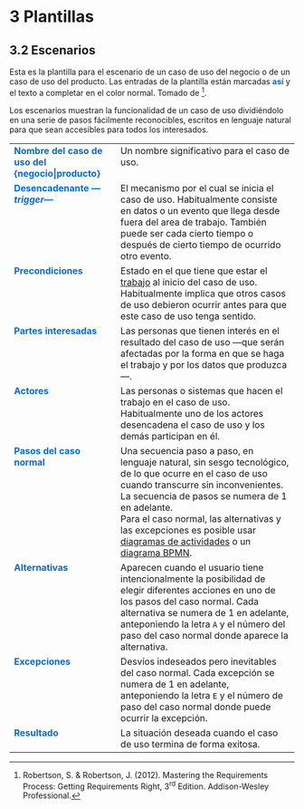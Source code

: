 # 3 Plantillas

## 3.2 Escenarios

Esta es la plantilla para el escenario de un caso de uso del negocio o de un
caso de uso del producto. Las entradas
de la plantilla están marcadas <span style="color:#0969DA;font-weight: bold;">así</span>
y el texto a completar en el color normal. Tomado de [^1].

Los escenarios muestran la funcionalidad de un caso de uso dividiéndolo en una
serie de pasos fácilmente reconocibles, escritos en lenguaje natural para que
sean accesibles para todos los interesados.

<style>
 td {
   vertical-align: top;
 }
 </style>
<table>
    <tr>
        <td td style="color:#0969DA">
            <b>Nombre del caso de uso del {negocio|producto}</b>
        </td>
        <td>
            Un nombre significativo para el caso de uso.
        </td>
    </tr>
    <tr>
        <td td style="color:#0969DA">
            <b>Desencadenante —<i>trigger</i>—</b>
        </td>
        <td>
            El mecanismo por el cual se inicia el caso de uso. Habitualmente
            consiste en datos o un evento que llega desde fuera del area de
            trabajo. También puede ser cada cierto tiempo o después de cierto
            tiempo de ocurrido otro evento.
        </td>
    </tr>
    <tr>
        <td td style="color:#0969DA">
            <b>Precondiciones</b>
        </td>
        <td>
            Estado en el que tiene que estar el
            <a href="/4_Conceptos/4_Trabajo_y_area_de_trabajo.md">trabajo</a>
            al inicio del caso de uso. Habitualmente implica que otros casos de
            uso debieron ocurrir antes para que este caso de uso tenga sentido.
        </td>
    </tr>
    <tr>
        <td td style="color:#0969DA">
            <b>Partes interesadas</b>
        </td>
        <td>
            Las personas que tienen interés en el resultado del caso de uso —que
            serán afectadas por la forma en que se haga el trabajo y por los
            datos que produzca—.
        </td>
    </tr>
    <tr>
        <td td style="color:#0969DA">
            <b>Actores</b>
        </td>
        <td>
            Las personas o sistemas que hacen el trabajo en el caso de uso.
            Habitualmente uno de los actores desencadena el caso de uso y los
            demás participan en él.
        </td>
    </tr>
    <tr>
        <td td style="color:#0969DA">
            <b>Pasos del caso normal</b>
        </td>
        <td>
            Una secuencia paso a paso, en lenguaje natural, sin sesgo
            tecnológico, de lo que ocurre en el caso de uso cuando transcurre
            sin inconvenientes. La secuencia de pasos se numera de 1 en
            adelante.
            </br>
            Para el caso normal, las alternativas y las excepciones es posible
            usar <a href="/2_Tecnicas_y_herramientas/2_4_1_Diagramas_de_actividades_UML.md">
            diagramas de actividades</a> o un <a href="/2_Tecnicas_y_herramientas/2_4_4_Diagramas_BMPN.md">
            diagrama BPMN</a>.
        </td>
    </tr>
    <tr>
        <td td style="color:#0969DA">
            <b>Alternativas</b>
        </td>
        <td>
            Aparecen cuando el usuario tiene intencionalmente la posibilidad de
            elegir diferentes acciones en uno de los pasos del caso normal.
            Cada alternativa se numera de 1 en adelante, anteponiendo la letra
            <code>A</code> y el número del paso del caso normal donde aparece la
            alternativa.
        </td>
    </tr>
    <tr>
        <td td style="color:#0969DA">
            <b>Excepciones</b>
        </td>
        <td>
            Desvíos indeseados pero inevitables del caso normal. Cada excepción
            se numera de 1 en adelante, anteponiendo la letra <code>E</code> y
            el número de paso del caso normal donde puede ocurrir la excepción.
        </td>
    </tr>
    <tr>
        <td td style="color:#0969DA">
            <b>Resultado</b>
        </td>
        <td>
            La situación deseada cuando el caso de uso termina de forma exitosa.
        </td>
    </tr>
</table>

[^1]: Robertson, S. & Robertson, J. (2012). Mastering the Requirements Process:
Getting Requirements Right, 3<sup>rd</sup> Edition. Addison-Wesley Professional.
